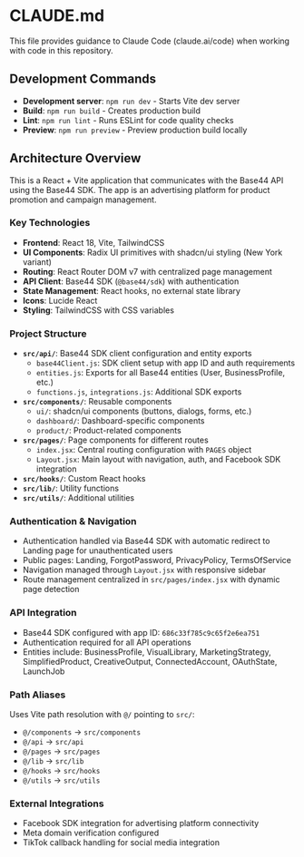 # CLAUDE.md

This file provides guidance to Claude Code (claude.ai/code) when working with code in this repository.

## Development Commands

- **Development server**: `npm run dev` - Starts Vite dev server
- **Build**: `npm run build` - Creates production build
- **Lint**: `npm run lint` - Runs ESLint for code quality checks
- **Preview**: `npm run preview` - Preview production build locally

## Architecture Overview

This is a React + Vite application that communicates with the Base44 API using the Base44 SDK. The app is an advertising platform for product promotion and campaign management.

### Key Technologies
- **Frontend**: React 18, Vite, TailwindCSS
- **UI Components**: Radix UI primitives with shadcn/ui styling (New York variant)
- **Routing**: React Router DOM v7 with centralized page management
- **API Client**: Base44 SDK (`@base44/sdk`) with authentication
- **State Management**: React hooks, no external state library
- **Icons**: Lucide React
- **Styling**: TailwindCSS with CSS variables

### Project Structure

- **`src/api/`**: Base44 SDK client configuration and entity exports
  - `base44Client.js`: SDK client setup with app ID and auth requirements
  - `entities.js`: Exports for all Base44 entities (User, BusinessProfile, etc.)
  - `functions.js`, `integrations.js`: Additional SDK exports
- **`src/components/`**: Reusable components
  - `ui/`: shadcn/ui components (buttons, dialogs, forms, etc.)
  - `dashboard/`: Dashboard-specific components
  - `product/`: Product-related components
- **`src/pages/`**: Page components for different routes
  - `index.jsx`: Central routing configuration with `PAGES` object
  - `Layout.jsx`: Main layout with navigation, auth, and Facebook SDK integration
- **`src/hooks/`**: Custom React hooks
- **`src/lib/`**: Utility functions
- **`src/utils/`**: Additional utilities

### Authentication & Navigation

- Authentication handled via Base44 SDK with automatic redirect to Landing page for unauthenticated users
- Public pages: Landing, ForgotPassword, PrivacyPolicy, TermsOfService
- Navigation managed through `Layout.jsx` with responsive sidebar
- Route management centralized in `src/pages/index.jsx` with dynamic page detection

### API Integration

- Base44 SDK configured with app ID: `686c33f785c9c65f2e6ea751`
- Authentication required for all API operations
- Entities include: BusinessProfile, VisualLibrary, MarketingStrategy, SimplifiedProduct, CreativeOutput, ConnectedAccount, OAuthState, LaunchJob

### Path Aliases

Uses Vite path resolution with `@/` pointing to `src/`:
- `@/components` → `src/components`
- `@/api` → `src/api` 
- `@/pages` → `src/pages`
- `@/lib` → `src/lib`
- `@/hooks` → `src/hooks`
- `@/utils` → `src/utils`

### External Integrations

- Facebook SDK integration for advertising platform connectivity
- Meta domain verification configured
- TikTok callback handling for social media integration